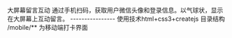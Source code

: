 大屏幕留言互动 通过手机扫码，获取用户微信头像和登录信息。以气球状，显示在大屏幕上互动留言。 ---------------- 使用技术html+css3+createjs
目录结构
/mobile/** 为移动端打卡界面
